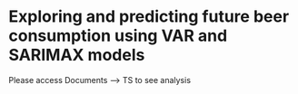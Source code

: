 # Exploring and predicting future beer consumption using VAR and SARIMAX models

Please access Documents --> TS to see analysis
